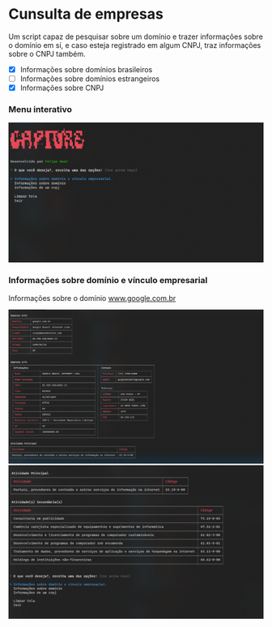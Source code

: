 # Cunsulta de empresas

Um script capaz de pesquisar sobre um domínio e trazer informações sobre o domínio em sí, e caso esteja registrado em algum CNPJ, traz informações sobre o CNPJ também.

- [x] Informações sobre domínios brasileiros
- [ ] Informações sobre domínios estrangeiros
- [x] Informações sobre CNPJ

### Menu interativo

![Example 1](/examples/p1.png)

### Informações sobre domínio e vínculo empresarial

Informações sobre o domínio www.google.com.br

![Example 3](/examples/p2.1.png)
![Example 4](/examples/p2.2.png)
